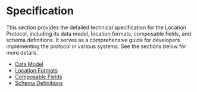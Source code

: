 # Specification

This section provides the detailed technical specification for the Location Protocol, including its data model, location formats, composable fields, and schema definitions. It serves as a comprehensive guide for developers implementing the protocol in various systems. See the sections below for more details.

- [Data Model](data-model.md)
- [Location Formats](location-types.md)
- [Composable Fields](composable-fields.md)
- [Schema Definitions](schemas.md)

